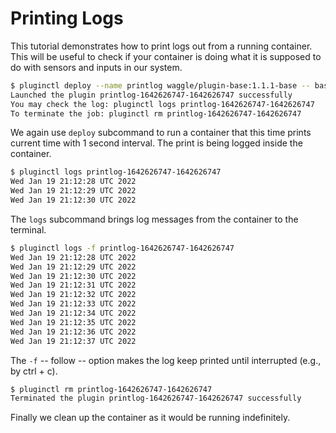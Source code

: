 # Printing Logs
This tutorial demonstrates how to print logs out from a running container. This will be useful to check if your container is doing what it is supposed to do with sensors and inputs in our system.

```bash
$ pluginctl deploy --name printlog waggle/plugin-base:1.1.1-base -- bash -c 'while true; do date; sleep 1; done'
Launched the plugin printlog-1642626747-1642626747 successfully 
You may check the log: pluginctl logs printlog-1642626747-1642626747
To terminate the job: pluginctl rm printlog-1642626747-1642626747
```

We again use `deploy` subcommand to run a container that this time prints current time with 1 second interval. The print is being logged inside the container.

```bash
$ pluginctl logs printlog-1642626747-1642626747
Wed Jan 19 21:12:28 UTC 2022
Wed Jan 19 21:12:29 UTC 2022
Wed Jan 19 21:12:30 UTC 2022
```

The `logs` subcommand brings log messages from the container to the terminal.

```bash
$ pluginctl logs -f printlog-1642626747-1642626747
Wed Jan 19 21:12:28 UTC 2022
Wed Jan 19 21:12:29 UTC 2022
Wed Jan 19 21:12:30 UTC 2022
Wed Jan 19 21:12:31 UTC 2022
Wed Jan 19 21:12:32 UTC 2022
Wed Jan 19 21:12:33 UTC 2022
Wed Jan 19 21:12:34 UTC 2022
Wed Jan 19 21:12:35 UTC 2022
Wed Jan 19 21:12:36 UTC 2022
Wed Jan 19 21:12:37 UTC 2022
```

The `-f` -- follow -- option makes the log keep printed until interrupted (e.g., by ctrl + c).

```bash
$ pluginctl rm printlog-1642626747-1642626747
Terminated the plugin printlog-1642626747-1642626747 successfully
```

Finally we clean up the container as it would be running indefinitely.